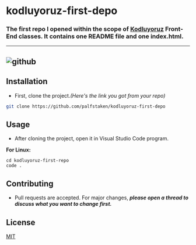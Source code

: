 # kodluyoruz-first-depo
### The first repo I opened within the scope of [Kodluyoruz](https://kodluyoruz.org/) Front-End classes. It contains one README file and one index.html.

------------------------------------------------------------------------------------------------------------------------------------
![github](https://user-images.githubusercontent.com/114018985/192072627-94ee9fee-6634-4e99-a76a-9e1161c052c4.jpeg)
------------------------------------------------------------------------------------------------------------------------------------

## Installation
- First, clone the project.*(Here's the link you got from your repo)*

```bash
git clone https://github.com/palfstaken/kodluyoruz-first-depo
```

## Usage
- After cloning the project, open it in Visual Studio Code program.

**For Linux:**

```linux
cd kodluyoruz-first-repo
code .
```

## Contributing
- Pull requests are accepted. For major changes, ***please open a thread to discuss what you want to change first.***

## License

[MIT](https://choosealicense.com/licenses/mit/)

